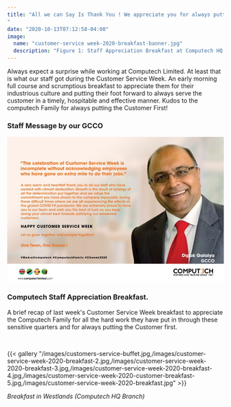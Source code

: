 ```yaml
---
title: "All we can Say Is Thank You ! We appreciate you for always putting the Customer First.
"
date: "2020-10-13T07:12:58-04:00"
image:
  name: "customer-service week-2020-breakfast-banner.jpg"
  description: "Figure 1: Staff Appreciation Breakfast at Computech HQ Branch in Westlands"
---
```



Always expect a surprise while working at Computech Limited. At least that is what our staff got during the Customer Service Week. An early morning full course and scrumptious breakfast to appreciate them for their industrious culture and putting their foot forward to always serve the customer in a timely, hospitable and effective manner.
Kudos to the computech Family for always putting the Customer First!






### Staff Message by our GCCO

![Figure 2: Staff Appreciation message by our GCCO: Dipak Galaiya](/images/customer-service-employee-messaging.jpg)


### Computech Staff Appreciation Breakfast.

A brief recap of last week's Customer Service Week breakfast to appreciate the Computech Family for all the hard work they have put in through these sensitive quarters and for always putting the Customer first.

<br>

{{< gallery "/images/customers-service-buffet.jpg,/images/customer-service-week-2020-breakfast-2.jpg,/images/customer-service-week-2020-breakfast-3.jpg,/images/customer-service-week-2020-breakfast-4.jpg,/images/customer-service-week-2020-customer-breakfast-5.jpg,/images/customer-service-week-2020-breakfast.jpg" >}}

_Breakfast in Westlands (Computech HQ Branch)_


